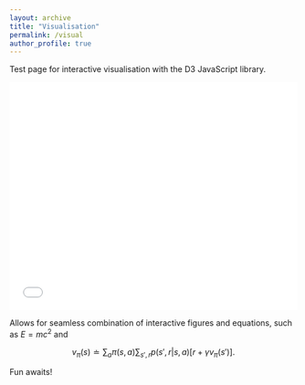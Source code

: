 ```yaml
---
layout: archive
title: "Visualisation"
permalink: /visual
author_profile: true
---
```


Test page for interactive visualisation with the D3 JavaScript library. 

<iframe src="/visualisation/3d_graph.html" height="400" width="100%" style="border:none;"></iframe>

Allows for seamless combination of interactive figures and equations, such as $E=mc^2$ and 

$$
v_\pi(s)\doteq\sum_a\pi(s,a)\sum_{s',r}p(s',r|s,a)\Big[r+\gamma v_\pi(s')\Big].
$$

Fun awaits!